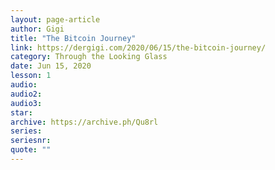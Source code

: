 ```yaml
---
layout: page-article
author: Gigi
title: "The Bitcoin Journey"
link: https://dergigi.com/2020/06/15/the-bitcoin-journey/
category: Through the Looking Glass
date: Jun 15, 2020
lesson: 1
audio: 
audio2: 
audio3: 
star: 
archive: https://archive.ph/Qu8rl
series: 
seriesnr: 
quote: ""
---
```

